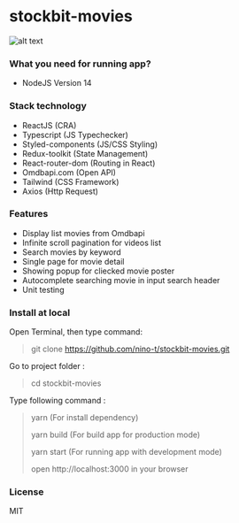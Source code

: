 # stockbit-movies
![alt text](https://github.com/nino-t/stockbit-movies/blob/master/demo/demo.png?raw=true)

### What you need for running app?

- NodeJS Version 14

### Stack technology
- ReactJS (CRA)
- Typescript (JS Typechecker)
- Styled-components (JS/CSS Styling)
- Redux-toolkit (State Management)
- React-router-dom (Routing in React)
- Omdbapi.com (Open API)
- Tailwind (CSS Framework)
- Axios (Http Request)

### Features
- Display list movies from Omdbapi
- Infinite scroll pagination for videos list
- Search movies by keyword
- Single page for movie detail
- Showing popup for cliecked movie poster
- Autocomplete searching movie in input search header
- Unit testing

### Install at local
Open Terminal, then type command:  
> git clone https://github.com/nino-t/stockbit-movies.git

Go to project folder :
> cd stockbit-movies

Type following command :  

> yarn (For install dependency)
>
> yarn build (For build app for production mode)
>
> yarn start (For running app with development mode)
>
> open http://localhost:3000 in your browser

### License
MIT